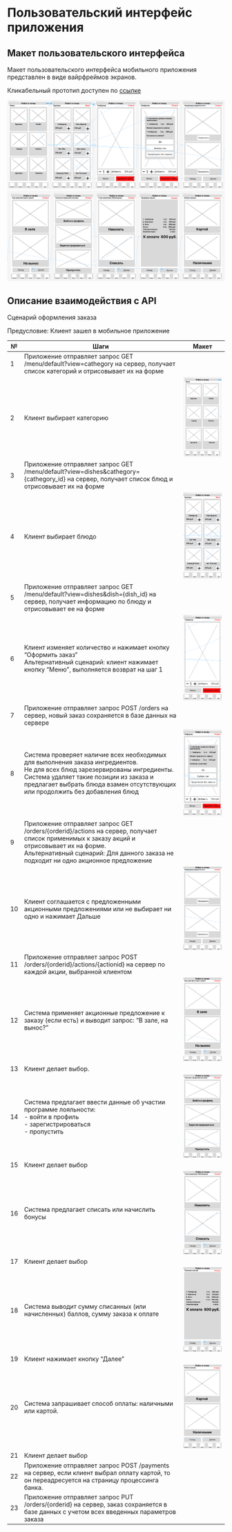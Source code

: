 # Пользовательский интерфейс приложения

## Макет пользовательского интерфейса

Макет пользовательского интерфейса мобильного приложения представлен в виде вайрфреймов экранов.

Кликабельный прототип доступен по [ссылке](https://www.figma.com/proto/EeiYHaDGD1GDfz0oWJ3OlM/%D0%A0%D0%BE%D0%B1%D0%BE%D1%82-%D0%B8-%D1%82%D0%BE%D1%87%D0%BA%D0%B0?type=design&node-id=2-2&t=1r8GOvfBGksf5gAp-1&scaling=scale-down&page-id=0%3A1&starting-point-node-id=2%3A52&mode=design)

![](assets/images/wireframe1.png)
![](assets/images/wireframe2.png)

## Описание взаимодействия с API

Сценарий оформления заказа

Предусловие: Клиент зашел в мобильное приложение

| № | Шаги | Макет |
| --- | --- | --- |
| 1 | Приложение отправляет запрос GET /menu/default?view=cathegory на сервер, получает список категорий и отрисовывает их на форме |  |
| 2 | Клиент выбирает категорию |![](assets/images/wf1.png)  |
| 3 | Приложение отправляет запрос GET /menu/default?view=dishes&cathegory={cathegory_id} на сервер, получает список блюд и отрисовывает их на форме|  |
| 4 | Клиент выбирает блюдо |![](assets/images/wf2.png)  |
| 5 | Приложение отправляет запрос GET /menu/default?view=dishes&dish={dish_id} на сервер, получает информацию по блюду и отрисовывает ее на форме |  |
| 6 | Клиент изменяет количество и нажимает кнопку “Оформить заказ”<br/>Альтернативный сценарий: клиент нажимает кнопку “Меню”, выполняется возврат на шаг 1 |![](assets/images/wf3.png) |
| 7 | Приложение отправляет запрос POST /orders на сервер, новый заказ сохраняется в базе данных на сервере |  |
| 8 | Система проверяет наличие всех необходимых для выполнения заказа ингредиентов.<br/>Не для всех блюд зарезервированы ингредиенты. Система удаляет такие позиции из заказа и предлагает выбрать блюда взамен отсутствующих или продолжить без добавления блюд |![](assets/images/wf4.png) |
| 9 | Приложение отправляет запрос GET /orders/{orderid}/actions на сервер, получает список применимых к заказу акций и  отрисовывает их на форме.<br/>Альтернативный сценарий:  Для данного заказа не подходит ни одно акционное предложение|  |
| 10 | Клиент соглашается с предложенными акционными предложениями или не выбирает ни одно и нажимает Дальше | ![](assets/images/wf5.png)  |
| 11 | Приложение отправляет запрос POST /orders/{orderid}/actions/{actionid} на сервер по каждой акции, выбранной клиентом|  |
| 12 | Система применяет акционные предложение к заказу (если есть) и выводит запрос: “В зале, на вынос?” | ![](assets/images/wf6.png) |
| 13 | Клиент делает выбор. |  |
| 14 |  Система предлагает ввести данные об участии программе лояльности:<br/>- войти в профиль<br/>- зарегистрироваться<br/>- пропустить | ![](assets/images/wf7.png) |
| 15 | Клиент делает выбор |  |
| 16 | Система предлагает списать или начислить бонусы | ![](assets/images/wf8.png) |
| 17 | Клиент делает выбор |  |
| 18 |  Система выводит сумму списанных (или начисленных) баллов, сумму заказа к оплате | ![](assets/images/wf9.png) |
| 19 | Клиент нажимает кнопку “Далее” |  |
| 20 | Система запрашивает способ оплаты: наличными или картой. | ![](assets/images/wf10.png) |
| 21 | Клиент делает выбор |  |
| 22 | Приложение отправляет запрос POST /payments на сервер, если клиент выбрал оплату картой, то он переадресуется на страницу процессинга банка. |  |
| 23 | Приложение отправляет запрос PUT /orders/{orderid} на сервер, заказ сохраняется в базе данных с учетом всех введенных параметров заказа |  |